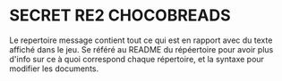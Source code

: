 # SECRET RE2 CHOCOBREADS

Le repertoire message contient tout ce qui est en rapport avec du texte affiché dans le jeu. Se référé au README du répéertoire pour avoir plus d'info sur ce à quoi correspond chaque répertoire, et la syntaxe pour modifier les documents.